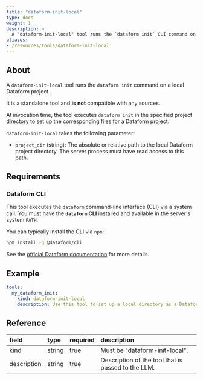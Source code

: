 ```yaml
---
title: "dataform-init-local"
type: docs
weight: 1
description: > 
  A "dataform-init-local" tool runs the `dataform init` CLI command on a local project directory.
aliases:
- /resources/tools/dataform-init-local
---
```


## About

A `dataform-init-local` tool runs the `dataform init` command on a local Dataform project.

It is a standalone tool and **is not** compatible with any sources.

At invocation time, the tool executes `dataform init` in the specified project directory to set up the corresponding files for a Dataform project.

`dataform-init-local` takes the following parameter: 
- `project_dir` (string): The absolute or relative path to the local Dataform project directory. The server process must have read access to this path.

## Requirements

### Dataform CLI

This tool executes the `dataform` command-line interface (CLI) via a system call. You must have the **`dataform` CLI** installed and available in the server's system `PATH`.

You can typically install the CLI via `npm`:
```bash
npm install -g @dataform/cli
```

See the [official Dataform documentation](https://www.google.com/search?q=https://cloud.google.com/dataform/docs/install-dataform-cli) for more details.

## Example

```yaml
tools:  
  my_dataform_init:  
    kind: dataform-init-local  
    description: Use this tool to set up a local directory as a Dataform project.
```

## Reference
| **field** | **type** | **required** | **description** |
| :---- | :---- | :---- | :---- |
| kind | string | true | Must be "dataform-init-local". |
| description | string | true | Description of the tool that is passed to the LLM. |
